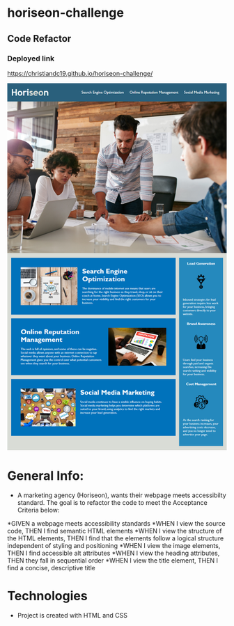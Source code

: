 # horiseon-challenge
## Code Refactor
### Deployed link

https://christiandc19.github.io/horiseon-challenge/

![mockup screenshot](./assets/images/mockup.png)

# General Info:
* A marketing agency (Horiseon), wants their webpage meets accessibilty standard. The goal is to refactor the code to meet the Acceptance Criteria below:

*GIVEN a webpage meets accessibility standards
*WHEN I view the source code, THEN I find semantic HTML elements
*WHEN I view the structure of the HTML elements, THEN I find that the elements follow a logical structure independent of styling and positioning
*WHEN I view the image elements, THEN I find accessible alt attributes
*WHEN I view the heading attributes, THEN they fall in sequential order
*WHEN I view the title element, THEN I find a concise, descriptive title



# Technologies
* Project is created with HTML and CSS
